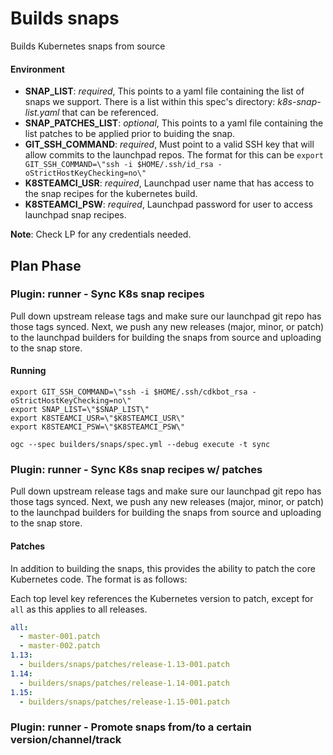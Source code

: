 # Builds snaps
Builds Kubernetes snaps from source
#### Environment

- **SNAP_LIST**: *required*, This points to a yaml file containing the list of snaps we support. There is a list within this spec's directory: *k8s-snap-list.yaml* that can be referenced.
- **SNAP_PATCHES_LIST**: *optional*, This points to a yaml file containing the list patches to be applied prior to buiding the snap.
- **GIT_SSH_COMMAND**: *required*, Must point to a valid SSH key that will allow commits to the launchpad repos. The format for this can be `export GIT_SSH_COMMAND=\"ssh -i $HOME/.ssh/id_rsa -oStrictHostKeyChecking=no\"`
- **K8STEAMCI_USR**: *required*, Launchpad user name that has access to the snap recipes for the kubernetes build.
- **K8STEAMCI_PSW**: *required*, Launchpad password for user to access launchpad snap recipes.

**Note**: Check LP for any credentials needed.

## Plan Phase
### Plugin: **runner** - Sync K8s snap recipes
Pull down upstream release tags and make sure our launchpad git repo has those
tags synced. Next, we push any new releases (major, minor, or patch) to the
launchpad builders for building the snaps from source and uploading to the snap
store.

#### Running

```
export GIT_SSH_COMMAND=\"ssh -i $HOME/.ssh/cdkbot_rsa -oStrictHostKeyChecking=no\"
export SNAP_LIST=\"$SNAP_LIST\"
export K8STEAMCI_USR=\"$K8STEAMCI_USR\"
export K8STEAMCI_PSW=\"$K8STEAMCI_PSW\"

ogc --spec builders/snaps/spec.yml --debug execute -t sync
```

### Plugin: **runner** - Sync K8s snap recipes w/ patches
Pull down upstream release tags and make sure our launchpad git repo has those
tags synced. Next, we push any new releases (major, minor, or patch) to the
launchpad builders for building the snaps from source and uploading to the snap
store.

#### Patches

In addition to building the snaps, this provides the ability to patch the core
Kubernetes code. The format is as follows:

Each top level key references the Kubernetes version to patch, except for `all`
as this applies to all releases.

```yaml
all:
  - master-001.patch
  - master-002.patch
1.13:
  - builders/snaps/patches/release-1.13-001.patch
1.14:
  - builders/snaps/patches/release-1.14-001.patch
1.15:
  - builders/snaps/patches/release-1.15-001.patch
```

### Plugin: **runner** - Promote snaps from/to a certain version/channel/track
